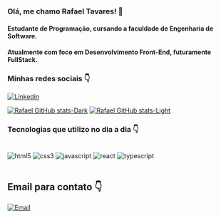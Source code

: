 ### Olá, me chamo Rafael Tavares! 👋

#### Estudante de Programação, cursando a faculdade de Engenharia de Software. 
#### Atualmente com foco em Desenvolvimento Front-End, futuramente FullStack.

### Minhas redes sociais 👇

[![Linkedin](https://img.shields.io/badge/LinkedIn-0077B5?style=for-the-badge&logo=linkedin&logoColor=white)](https://www.linkedin.com/in/rafael-tavares-p26/)

[![Rafael GitHub stats-Dark](https://github-readme-stats.vercel.app/api?username=rafaaelsz&show_icons=true&theme=dark#gh-dark-mode-only)](https://github.com/anuraghazra/github-readme-stats#gh-dark-mode-only)
[![Rafael GitHub stats-Light](https://github-readme-stats.vercel.app/api?username=rafaaelsz&show_icons=true&theme=default#gh-light-mode-only)](https://github.com/anuraghazra/github-readme-stats#gh-light-mode-only)
<br/>

### Tecnologias que utilizo no dia a dia 👇

<div style= "display: inline_block"><br/>
    <img align="center" alt="html5" src="https://img.shields.io/badge/HTML5-E34F26?style=for-the-badge&logo=html5&logoColor=white"/>
    <img align="center" alt="css3" src="https://img.shields.io/badge/CSS3-1572B6?style=for-the-badge&logo=css3&logoColor=white"/>
    <img align="center" alt="javascript" src="https://img.shields.io/badge/JavaScript-F7DF1E?style=for-the-badge&logo=javascript&logoColor=black"/>
    <img align="center" alt="react" src="https://img.shields.io/badge/React-20232A?style=for-the-badge&logo=react&logoColor=61DAFB"/>
    <img align="center" alt="typescript" src="https://img.shields.io/badge/TypeScript-007ACC?style=for-the-badge&logo=typescript&logoColor=white"/>
<div/><br/>

## Email para contato 👇

[![Email](https://img.shields.io/badge/Gmail-D14836?style=for-the-badge&logo=gmail&logoColor=white)](mailto:rafaeltperaldo@gmail.com)
